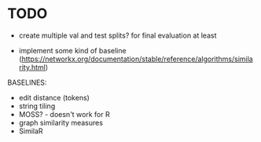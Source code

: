 # TODO

* create multiple val and test splits? for final evaluation at least

* implement some kind of baseline (https://networkx.org/documentation/stable/reference/algorithms/similarity.html)

BASELINES:
* edit distance (tokens)
* string tiling
* MOSS? - doesn't work for R
* graph similarity measures
* SimilaR
